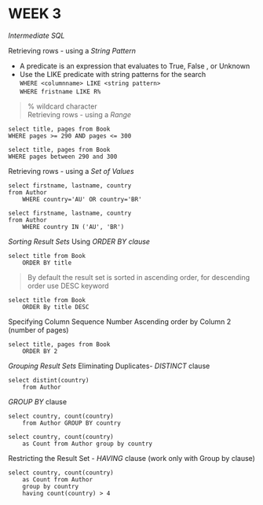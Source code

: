# WEEK 3
*Intermediate SQL*

Retrieving rows - using a *String Pattern*
* A predicate is an expression that evaluates to True, False , or Unknown
* Use the LIKE predicate with string patterns for the search <br>
`WHERE <columnname> LIKE <string pattern>`<br>
`WHERE fristname LIKE R%`<br>
> % wildcard character<br>
Retrieving rows - using a *Range*
```
select title, pages from Book
WHERE pages >= 290 AND pages <= 300
```
```
select title, pages from Book
WHERE pages between 290 and 300
```
Retrieving rows - using a *Set of Values*
```
select firstname, lastname, country
from Author
	WHERE country='AU' OR country='BR'
```
```
select firstname, lastname, country
from Author
	WHERE country IN ('AU', 'BR')
```

*Sorting Result Sets*
Using *ORDER BY clause*
```
select title from Book
	ORDER BY title
```
> By default the result set is sorted in ascending order, for descending order use DESC keyword
```
select title from Book
	ORDER By title DESC
```
Specifying Column Sequence Number 
Ascending order by Column 2 (number of pages)
```
select title, pages from Book
	ORDER BY 2
```

*Grouping Result Sets*
Eliminating Duplicates- *DISTINCT* clause
```
select distint(country)
	from Author
```
*GROUP BY* clause
```
select country, count(country)
	from Author GROUP BY country
```
```
select country, count(country)
	as Count from Author group by country
```

Restricting the Result Set - *HAVING* clause (work only with Group by clause)
```
select country, count(country)
	as Count from Author
	group by country
	having count(country) > 4
```
